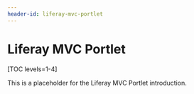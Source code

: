 ```yaml
---
header-id: liferay-mvc-portlet
---
```


# Liferay MVC Portlet

[TOC levels=1-4]

This is a placeholder for the Liferay MVC Portlet introduction.
